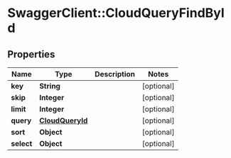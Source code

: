 # SwaggerClient::CloudQueryFindById

## Properties
Name | Type | Description | Notes
------------ | ------------- | ------------- | -------------
**key** | **String** |  | [optional] 
**skip** | **Integer** |  | [optional] 
**limit** | **Integer** |  | [optional] 
**query** | [**CloudQueryId**](CloudQueryId.md) |  | [optional] 
**sort** | **Object** |  | [optional] 
**select** | **Object** |  | [optional] 


